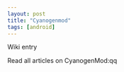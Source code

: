 ```yaml
---
layout: post
title: "Cyanogenmod"
tags: [android]
---
```



Wiki entry

Read all articles on CyanogenMod:qq










